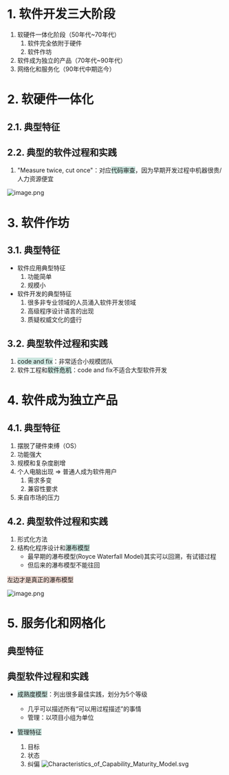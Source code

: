 # 1. 软件开发三大阶段

1. 软硬件一体化阶段（50年代~70年代）
    1. 软件完全依附于硬件
    2. 软件作坊
2. 软件成为独立的产品（70年代~90年代）
3. 网络化和服务化（90年代中期迄今）


# 2. 软硬件一体化

## 2.1. 典型特征



## 2.2. 典型的软件过程和实践

1. "Measure twice, cut once"：对应<span style="background:rgba(3, 135, 102, 0.2)">代码审查</span>，因为早期开发过程中机器很贵/人力资源便宜

![image.png](https://chillcharlie-img.oss-cn-hangzhou.aliyuncs.com/image%2F2024%2F03%2F05%2F10-31-39-29ca6a8d313198dbe4561784f77f99c5-20240305103137-772dc3.png)


# 3. 软件作坊

## 3.1. 典型特征

- 软件应用典型特征
	1. 功能简单
	2. 规模小
- 软件开发的典型特征
	1. 很多非专业领域的人员涌入软件开发领域
	2. 高级程序设计语言的出现
	3. 质疑权威文化的盛行

## 3.2. 典型软件过程和实践

1. <span style="background:rgba(3, 135, 102, 0.2)">code and fix</span>：非常适合小规模团队
2. 软件工程和<span style="background:rgba(3, 135, 102, 0.2)">软件危机</span>：code and fix不适合大型软件开发

# 4. 软件成为独立产品


## 4.1. 典型特征

1. 摆脱了硬件束缚（OS）
2. 功能强大
3. 规模和复杂度剧增
4. 个人电脑出现 => 普通人成为软件用户
	1. 需求多变
	2. 兼容性要求
5. 来自市场的压力

## 4.2. 典型软件过程和实践

1. 形式化方法
2. 结构化程序设计和<span style="background:rgba(3, 135, 102, 0.2)">瀑布模型</span>
	- 最早期的瀑布模型(Royce Waterfall Model)其实可以回溯，有试错过程
	- 但后来的瀑布模型不能往回


<span style="background:rgba(163, 67, 31, 0.2)">左边才是真正的瀑布模型</span>

![image.png](https://chillcharlie-img.oss-cn-hangzhou.aliyuncs.com/image%2F2024%2F03%2F05%2F11-21-53-71b18599d32010fc1b873fcbbdb93eee-20240305112152-b43dd0.png)

# 5. 服务化和网格化

## 典型特征


## 典型软件过程和实践

- <span style="background:rgba(3, 135, 102, 0.2)">成熟度模型</span>：列出很多最佳实践，划分为5个等级
	- 几乎可以描述所有“可以用过程描述”的事情
	- 管理：以项目小组为单位

- <span style="background:rgba(3, 135, 102, 0.2)">管理特征</span>
	1. 目标
	2. 状态
	3. 纠偏
![Characteristics_of_Capability_Maturity_Model.svg](https://chillcharlie-img.oss-cn-hangzhou.aliyuncs.com/image%2F2024%2F03%2F05%2F11-38-09-6f1b39d6c60675925d8546cdac256dc4-Characteristics_of_Capability_Maturity_Model-a3bdd5.svg)

